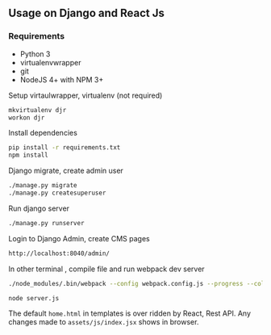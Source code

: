 ## Usage on Django and React Js

### Requirements
+ Python 3
+ virtualenvwrapper
+ git
+ NodeJS 4+ with NPM 3+

Setup virtaulwrapper, virtualenv (not required)
```bash
mkvirtualenv djr
workon djr
```

Install dependencies
```bash
pip install -r requirements.txt
npm install
```

Django migrate, create admin user
```bash
./manage.py migrate
./manage.py createsuperuser
```

Run django server
```bash
./manage.py runserver
```

Login to Django Admin, create CMS pages
```bash
http://localhost:8040/admin/
```

In other terminal , compile file and run webpack dev server
```bash
./node_modules/.bin/webpack --config webpack.config.js --progress --colors

node server.js
```


The default `home.html` in templates is over ridden by React, Rest API. Any changes made to `assets/js/index.jsx` shows in browser.
